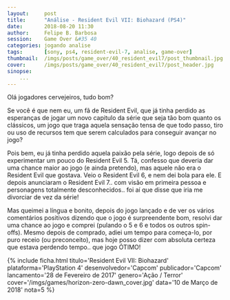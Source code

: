 ```yaml
---
layout:     post
title:      "Análise - Resident Evil VII: Biohazard (PS4)"
date:       2018-08-20 11:30
author:     Felipe B. Barbosa
session:    Game Over &#35 40
categories: jogando analise
tags:       [sony, ps4, resident-evil-7, analise, game-over]
thumbnail:  /imgs/posts/game_over/40_resident_evil7/post_thumbnail.jpg
cover:      /imgs/posts/game_over/40_resident_evil7/post_header.jpg
sinopse:
    ...
---
```

Olá jogadores cervejeiros, tudo bom?

Se você é que nem eu, um fã de Resident Evil, que já tinha perdido as esperanças de jogar um novo capitulo da série que seja tão bom quanto os clássicos, um jogo que traga aquela sensação tensa de que todo passo, tiro ou uso de recursos tem que serem calculados para conseguir avançar no jogo?

Pois bem, eu já tinha perdido aquela paixão pela série, logo depois de só experimentar um pouco do Resident Evil 5. Tá, confesso que deveria dar uma chance maior ao jogo (e ainda pretendo), mas aquele não era o Resident Evil que gostava. Veio o Resident Evil 6, e nem dei bola para ele. E depois anunciaram o Resident Evil 7.. com visão em primeira pessoa e personagens totalmente desconhecidos.. foi aí que disse que iria me divorciar de vez da série!

Mas queimei a língua e bonito, depois do jogo lançado e de ver os vários comentários positivos dizendo que o jogo é surpreendente bom, resolvi dar uma chance ao jogo e comprei (pulando o 5 e 6 e todos os outros spin-offs). Mesmo depois de comprado, adiei um tempo para começa-lo, por puro receio (ou preconceito), mas hoje posso dizer com absoluta certeza que estava perdendo tempo.. que jogo ÓTIMO!


{% include ficha.html
  titulo='Resident Evil VII: Biohazard'
  plataforma='PlayStation 4'
  desenvolvedor='Capcom'
  publicador='Capcom'
  lancamento='28 de Fevereiro de 2017'
  genero='Ação / Terror'
  cover='/imgs/games/horizon-zero-dawn_cover.jpg'
  data='10 de Março de 2018'
  nota=5 %}
